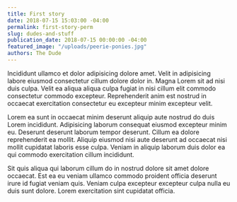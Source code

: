 ```yaml
---
title: First story
date: 2018-07-15 15:03:00 -04:00
permalink: first-story-perm
slug: dudes-and-stuff
publication_date: 2018-07-15 00:00:00 -04:00
featured_image: "/uploads/peerie-ponies.jpg"
authors: The Dude
---
```


Incididunt ullamco et dolor adipisicing dolore amet. Velit in adipisicing labore eiusmod consectetur cillum dolore dolor in. Magna Lorem sit ad nisi duis culpa. Velit ea aliqua aliqua culpa fugiat in nisi cillum elit commodo consectetur commodo excepteur. Reprehenderit anim est nostrud in occaecat exercitation consectetur eu excepteur minim excepteur velit.

Lorem ea sunt in occaecat minim deserunt aliquip aute nostrud do duis Lorem incididunt. Adipisicing laborum consequat eiusmod excepteur minim eu. Deserunt deserunt laborum tempor deserunt. Cillum ea dolore reprehenderit ea mollit. Aliquip eiusmod nisi aute deserunt ad occaecat nisi mollit cupidatat laboris esse culpa. Veniam in aliquip laborum duis dolor ea qui commodo exercitation cillum incididunt.

Sit quis aliqua qui laborum cillum do in nostrud dolore sit amet dolore occaecat. Est ea eu veniam ullamco commodo proident officia deserunt irure id fugiat veniam quis. Veniam culpa excepteur excepteur culpa nulla eu duis sunt dolore. Lorem exercitation sint cupidatat officia.